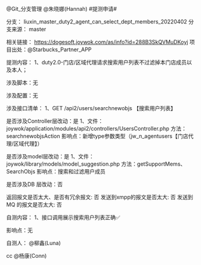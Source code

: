 @Git_分支管理  @朱晓娜(Hannah) #提测申请# 

分支： liuxin_master_duty2_agent_can_select_dept_members_20220402
分支来源： master

相关链接：
https://dogesoft.joywok.com/as/info?id=288B3SkQVMuDKoyj
项目出处：@Starbucks_Partner_APP 

提测内容：
1、duty2.0-门店/区域代理请求搜索用户列表不过滤掉本门店成员以及本人；

涉及脚本：无

涉及配置：无

涉及接口清单：
1、GET /api2/users/searchnewobjs 【搜索用户列表】

是否涉及Controller层改动：是
1、文件：joywok/application/modules/api2/controllers/UsersController.php
方法：searchnewobjsAction
影响点：新增type参数类型（jw_n_agentusers【门店代理/区域代理】）

是否涉及model层改动：是
1、文件：joywok/library/models/model_suggestion.php
方法：getSupportMems、SearchObjs
影响点：搜索和过滤用户成员

是否涉及DB 层改动：否

返回报文是否太大、是否有冗余报文: 否
发送到xmpp的报文是否太大: 否
发送到MQ 的报文是否太大: 否

自测内容：
1、接口调用展示搜索用户列表正确✅

影响点：无

自测人： @柳鑫(Luna) 

cc @杨康(Conn) 
